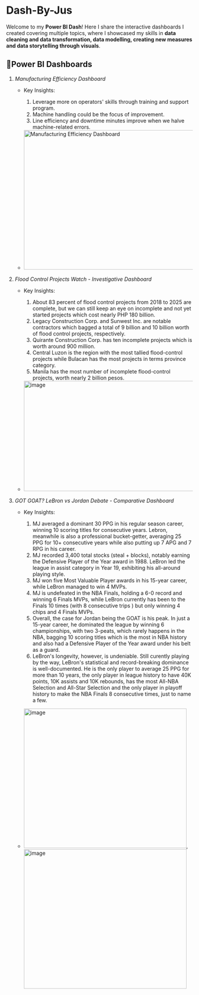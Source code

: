 # Dash-By-Jus
Welcome to my **Power BI Dash**! Here I share the interactive dashboards I created covering multiple topics, where I showcased my skills in **data cleaning and data transformation, data modelling, creating new measures and data storytelling through visuals**.

## 🔹Power BI Dashboards

1. *Manufacturing Efficiency Dashboard*  
   - Key Insights:
      1. Leverage more on operators' skills through training and support program.
      2. Machine handling could be the focus of improvement.
      3. Line efficiency and downtime minutes improve when we halve machine-related errors.
     
    
   - <img width="612" height="376" alt="Manufacturing Efficiency Dashboard" src="https://github.com/user-attachments/assets/66fa51c6-ce50-486e-bc01-9bc0b7d48ea1" />


2. *Flood Control Projects Watch - Investigative Dashboard*
   - Key Insights:
      1. About 83 percent of flood control projects from 2018 to 2025 are complete, but we can still keep an eye on incomplete and not yet started projects which cost nearly PHP 180 billion.
      2. Legacy Construction Corp. and Sunwest Inc. are notable contractors which bagged a total of  9 billion and 10 billion worth of flood control projects, respectively.
      3. Quirante Construction Corp. has ten incomplete projects which is worth around 900 million.
      4. Central Luzon is the region with the most tallied flood-control projects while Bulacan has the most projects in terms province category.
      5. Manila has the most number of incomplete flood-control projects, worth nearly 2 billion pesos.

   
   -  <img width="710" height="297" alt="image" src="https://github.com/user-attachments/assets/a72d7bf6-c4fd-4e36-9f3f-dfd929d60158" />

2. *GOT GOAT? LeBron vs Jordan Debate - Comparative Dashboard*
   - Key Insights:
      1. MJ averaged a dominant 30 PPG in his regular season career, winning 10 scoring titles for consecutive years. Lebron, meanwhile is also a professional bucket-getter, averaging 25 PPG for 10+ consecutive years while also putting up 7 APG and 7 RPG in his career.
      2. MJ recorded 3,400 total stocks (steal + blocks), notably earning the Defensive Player of the Year award in 1988. LeBron led the league in assist category in Year 19, exhibiting his all-around playing style.
      3. MJ won five Most Valuable Player awards in his 15-year career, while LeBron managed to win 4 MVPs.
      4. MJ is undefeated in the NBA Finals, holding a 6-0 record and winning 6 Finals MVPs, while LeBron currently has been to the Finals 10 times (with 8 consecutive trips ) but only winning 4 chips and 4 Finals MVPs.
      5. Overall, the case for Jordan being the GOAT is his peak. In just a 15-year career, he dominated the league by winning 6 championships, with two 3-peats, which rarely happens in the NBA, bagging 10 scoring titles which is the most in NBA history and also had a Defensive Player of the Year award under his belt as a guard.
      6. LeBron's longevity, however, is undeniable. Still curently playing by the way, LeBron's statistical and record-breaking dominance is well-documented. He is the only player to average 25 PPG for more than 10 years, the only player in league history to have 40K points, 10K assists and 10K rebounds, has the most All-NBA Selection and All-Star Selection and the only player in playoff history to make the NBA Finals 8 consecutive times, just to name a few.
      
   - <img width="439" height="376" alt="image" src="https://github.com/user-attachments/assets/290db8fc-3d48-4c2b-a41e-c5dc1bb70812" />,  <img width="439" height="376" alt="image" src="https://github.com/user-attachments/assets/5c7762ab-6d4a-4a4a-9c89-2faed863563a" />

 




 


   

     
